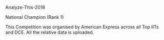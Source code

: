 Analyze-This-2018

National Champion (Rank 1)

This Competition was organised by American Express across all Top IITs and DCE.
All the relative data is uploaded.
